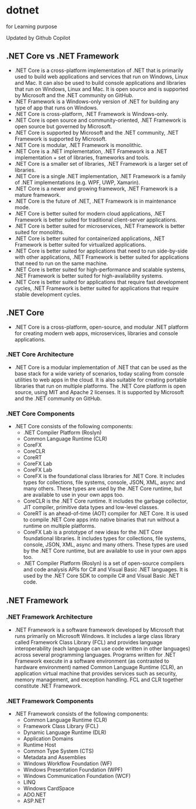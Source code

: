 # dotnet
for Learning purpose

Updated by Github Copilot

## .NET Core vs .NET Framework
- .NET Core is a cross-platform implementation of .NET that is primarily used to build web applications and services that run on Windows, Linux and Mac. It can also be used to build console applications and libraries that run on Windows, Linux and Mac. It is open source and is supported by Microsoft and the .NET community on GitHub.
- .NET Framework is a Windows-only version of .NET for building any type of app that runs on Windows.
- .NET Core is cross-platform, .NET Framework is Windows-only.
- .NET Core is open source and community-oriented, .NET Framework is open source but governed by Microsoft.
- .NET Core is supported by Microsoft and the .NET community, .NET Framework is supported by Microsoft.
- .NET Core is modular, .NET Framework is monolithic.
- .NET Core is a .NET implementation, .NET Framework is a .NET implementation + set of libraries, frameworks and tools.
- .NET Core is a smaller set of libraries, .NET Framework is a larger set of libraries.
- .NET Core is a single .NET implementation, .NET Framework is a family of .NET implementations (e.g. WPF, UWP, Xamarin).
- .NET Core is a newer and growing framework, .NET Framework is a mature framework.
- .NET Core is the future of .NET, .NET Framework is in maintenance mode.
- .NET Core is better suited for modern cloud applications, .NET Framework is better suited for traditional client-server applications.
- .NET Core is better suited for microservices, .NET Framework is better suited for monoliths.
- .NET Core is better suited for containerized applications, .NET Framework is better suited for virtualized applications.
- .NET Core is better suited for applications that need to run side-by-side with other applications, .NET Framework is better suited for applications that need to run on the same machine.
- .NET Core is better suited for high-performance and scalable systems, .NET Framework is better suited for high-availability systems.
- .NET Core is better suited for applications that require fast development cycles, .NET Framework is better suited for applications that require stable development cycles.

## .NET Core
- .NET Core is a cross-platform, open-source, and modular .NET platform for creating modern web apps, microservices, libraries and console applications.

### .NET Core Architecture
- .NET Core is a modular implementation of .NET that can be used as the base stack for a wide variety of scenarios, today scaling from console utilities to web apps in the cloud. It is also suitable for creating portable libraries that run on multiple platforms. The .NET Core platform is open source, using MIT and Apache 2 licenses. It is supported by Microsoft and the .NET community on GitHub.

### .NET Core Components
- .NET Core consists of the following components:
  - .NET Compiler Platform (Roslyn)
  - Common Language Runtime (CLR)
  - CoreFX
  - CoreCLR
  - CoreRT
  - CoreFX Lab
  - CoreFX Lab
  - CoreFX is the foundational class libraries for .NET Core. It includes types for collections, file systems, console, JSON, XML, async and many others. These types are used by the .NET Core runtime, but are available to use in your own apps too.
  - CoreCLR is the .NET Core runtime. It includes the garbage collector, JIT compiler, primitive data types and low-level classes.
  - CoreRT is an ahead-of-time (AOT) compiler for .NET Core. It is used to compile .NET Core apps into native binaries that run without a runtime on multiple platforms.
  - CoreFX Lab is a prototype of new ideas for the .NET Core foundational libraries. It includes types for collections, file systems, console, JSON, XML, async and many others. These types are used by the .NET Core runtime, but are available to use in your own apps too.
  - .NET Compiler Platform (Roslyn) is a set of open-source compilers and code analysis APIs for C# and Visual Basic .NET languages. It is used by the .NET Core SDK to compile C# and Visual Basic .NET code.

## .NET Framework

### .NET Framework Architecture
- .NET Framework is a software framework developed by Microsoft that runs primarily on Microsoft Windows. It includes a large class library called Framework Class Library (FCL) and provides language interoperability (each language can use code written in other languages) across several programming languages. Programs written for .NET Framework execute in a software environment (as contrasted to hardware environment) named Common Language Runtime (CLR), an application virtual machine that provides services such as security, memory management, and exception handling. FCL and CLR together constitute .NET Framework.

### .NET Framework Components
- .NET Framework consists of the following components:
  - Common Language Runtime (CLR)
  - Framework Class Library (FCL)
  - Dynamic Language Runtime (DLR)
  - Application Domains
  - Runtime Host
  - Common Type System (CTS)
  - Metadata and Assemblies
  - Windows Workflow Foundation (WF)
  - Windows Presentation Foundation (WPF)
  - Windows Communication Foundation (WCF)
  - LINQ
  - Windows CardSpace
  - ADO.NET
  - ASP.NET